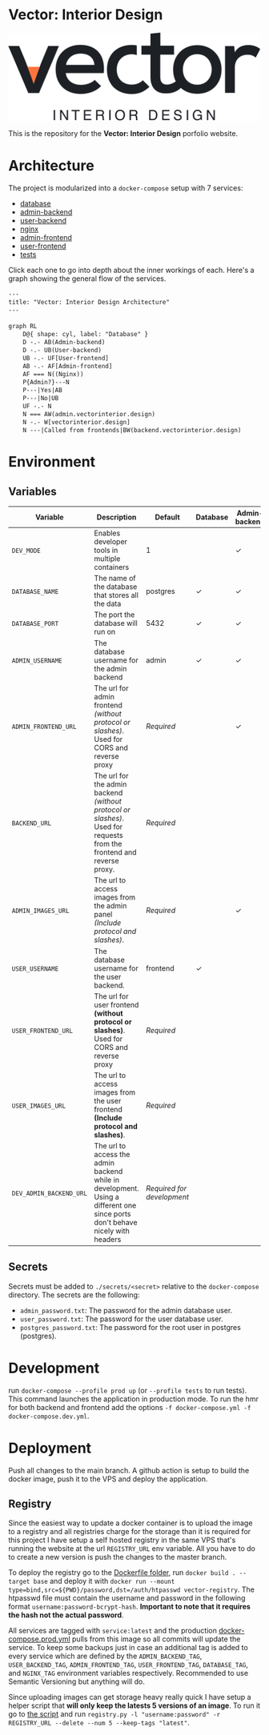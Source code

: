 # Vector: Interior Design

![Vector: Interior Design](/images/logo.png)

This is the repository for the **Vector: Interior Design** porfolio website.

# Architecture

The project is modularized into a `docker-compose` setup with 7 services:

- [database](/database/)
- [admin-backend](/backend/src/admin/)
- [user-backend](/backend/src/user/)
- [nginx](/nginx/)
- [admin-frontend](/frontend/admin/)
- [user-frontend](/frontend/user/)
- [tests](/backend/tests/)

Click each one to go into depth about the inner workings of each. Here's a graph showing the general flow of the services.

```mermaid
---
title: "Vector: Interior Design Architecture"
---

graph RL
    D@{ shape: cyl, label: "Database" }
    D -.- AB(Admin-backend)
    D -.- UB(User-backend)
    UB -.- UF[User-frontend]
    AB -.- AF[Admin-frontend]
    AF === N((Nginx))
    P{Admin?}---N
    P---|Yes|AB
    P---|No|UB
    UF -.- N
    N === AW(admin.vectorinterior.design)
    N -.- W[vectorinterior.design]
    N ---|Called from frontends|BW(backend.vectorinterior.design)
```

# Environment

## Variables

| Variable                | Description                                                                                                                  | Default                    | Database | Admin-backend | User-backend | nginx | Admin-frontend | User-frontend | Tests |
| ----------------------- | ---------------------------------------------------------------------------------------------------------------------------- | -------------------------- | -------- | ------------- | ------------ | ----- | -------------- | ------------- | ----- |
| `DEV_MODE`              | Enables developer tools in multiple containers                                                                               | 1                          |          | ✓             | ✓            | ✓     |                |               |       |
| `DATABASE_NAME`         | The name of the database that stores all the data                                                                            | postgres                   | ✓        | ✓             | ✓            |       |                |               | ✓     |
| `DATABASE_PORT`         | The port the database will run on                                                                                            | 5432                       | ✓        | ✓             | ✓            |       |                |               | ✓     |
| `ADMIN_USERNAME`        | The database username for the admin backend                                                                                  | admin                      | ✓        | ✓             |              |       |                |               |       |
| `ADMIN_FRONTEND_URL`    | The url for admin frontend *(without protocol or slashes)*. Used for CORS and reverse proxy                                  | *Required*                 |          | ✓             |              | ✓     |                |               |       |
| `BACKEND_URL`           | The url for the admin backend *(without protocol or slashes)*. Used for requests from the frontend and reverse proxy.        | *Required*                 |          |               |              | ✓     | ✓              | ✓             |       |
| `ADMIN_IMAGES_URL`      | The url to access images from the admin panel *(Include protocol and slashes)*.                                              | *Required*                 |          | ✓             |              |       |                |               |       |
| `USER_USERNAME`         | The database username for the user backend.                                                                                  | frontend                   | ✓        |               | ✓            |       |                |               |       |
| `USER_FRONTEND_URL`     | The url for user frontend **(without protocol or slashes)**. Used for CORS and reverse proxy                                 | *Required*                 |          |               | ✓            | ✓     | ✓              |               |       |
| `USER_IMAGES_URL`       | The url to access images from the user frontend **(Include protocol and slashes)**.                                          | *Required*                 |          |               |              |       |                | ✓             |       |
| `DEV_ADMIN_BACKEND_URL` | The url to access the admin backend while in development. Using a different one since ports don't behave nicely with headers | *Required for development* |          |               |              |       | ✓              |

## Secrets

Secrets must be added to `./secrets/<secret>` relative to the `docker-compose` directory. The secrets are the following:

- `admin_password.txt`: The password for the admin database user.
- `user_password.txt`: The password for the user database user.
- `postgres_password.txt`: The password for the root user in postgres (postgres).

# Development

run `docker-compose --profile prod up` (or `--profile tests` to run tests). This command launches the application in production mode. To run the hmr for both backend and frontend add the options `-f docker-compose.yml -f docker-compose.dev.yml`.

# Deployment

Push all changes to the main branch. A github action is setup to build the docker image, push it to the VPS and deploy the application.

## Registry

Since the easiest way to update a docker container is to upload the image to a registry and all registries charge for the storage than it is required for this project I have setup a self hosted registry in the same VPS that's running the website at the url `REGISTRY_URL` env variable. All you have to do to create a new version is push the changes to the master branch.

To deploy the registry go to the [Dockerfile folder](/registry/Dockerfile), run `docker build . --target base` and deploy it with `docker run --mount type=bind,src=${PWD}/password,dst=/auth/htpasswd vector-registry`. The htpasswd file must contain the username and password in the following format `username:password-bcrypt-hash`. **Important to note that it requires the hash not the actual password**.

All services are tagged with `service:latest` and the production [docker-compose.prod.yml](/docker-compose.prod.yml) pulls from this image so all commits will update the service. To keep some backups just in case an additional tag is added to every service which are defined by the `ADMIN_BACKEND_TAG`, `USER_BACKEND_TAG`, `ADMIN_FRONTEND_TAG`, `USER_FRONTEND_TAG`, `DATABASE_TAG`, and `NGINX_TAG` environment variables respectively. Recommended to use Semantic Versioning but anything will do.

Since uploading images can get storage heavy really quick I have setup a helper script that **will only keep the latests 5 versions of an image**. To run it go to [the script](/registry/cleanup/registry.py) and run `registry.py -l "username:password" -r REGISTRY_URL --delete --num 5 --keep-tags "latest"`.
